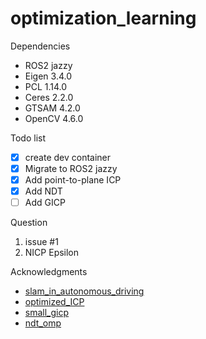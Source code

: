# optimization_learning

Dependencies
- ROS2 jazzy
- Eigen 3.4.0
- PCL 1.14.0
- Ceres 2.2.0
- GTSAM 4.2.0
- OpenCV 4.6.0



Todo list
- [x]  create dev container
- [x]  Migrate to ROS2 jazzy
- [x]  Add point-to-plane ICP
- [x]  Add NDT 
- [ ]  Add GICP 

Question
1. issue #1
2. NICP Epsilon


Acknowledgments
- [slam_in_autonomous_driving](https://github.com/gaoxiang12/slam_in_autonomous_driving)
- [optimized_ICP](https://github.com/zm0612/optimized_ICP)
- [small_gicp](https://github.com/koide3/small_gicp)
- [ndt_omp](https://github.com/koide3/ndt_omp)